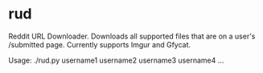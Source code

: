 rud
===

Reddit URL Downloader.  Downloads all supported files that are on a user's /submitted page.  Currently supports Imgur and Gfycat.

Usage: ./rud.py username1 username2 username3 username4 ...
